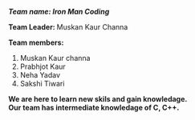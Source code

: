 
<em><strong>Team name: Iron Man Coding</strong></em>

<strong>Team Leader:  </strong> Muskan Kaur Channa

<strong>Team members:</strong>
1. Muskan Kaur channa
2. Prabhjot Kaur
3. Neha Yadav
4. Sakshi Tiwari

 <b>We are here to learn new skils and gain knowledage.</b>
 <br>
<b> Our team has intermediate knowledage of C, C++.</b>

